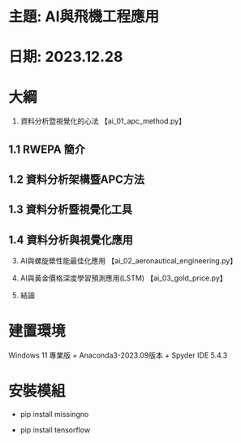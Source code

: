 # 主題: AI與飛機工程應用
# 日期: 2023.12.28

# 大綱

1. 資料分析暨視覺化的心法 【ai_01_apc_method.py】
## 1.1 RWEPA 簡介
## 1.2 資料分析架構暨APC方法
## 1.3 資料分析暨視覺化工具
## 1.4 資料分析與視覺化應用

3. AI與螺旋槳性能最佳化應用 【ai_02_aeronautical_engineering.py】

4. AI與黃金價格深度學習預測應用(LSTM) 【ai_03_gold_price.py】

5. 結論

# 建置環境

Windows 11 專業版 + Anaconda3-2023.09版本 + Spyder IDE 5.4.3

# 安裝模組

+ pip install missingno

+ pip install tensorflow
